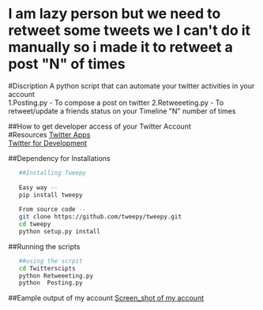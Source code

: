 # I am lazy person but we need to retweet some tweets we I can't do it manually so i made it to retweet a post "N" of times

#Discription
A python script that can automate your twitter activities in your account</br>
1.Posting.py - To compose a post on twitter
2.Retweeeting.py - To retweet/update a friends status on your Timeline "N" number of times</br>

##How to get developer access of your Twitter Account  
#Resources 
[Twitter Apps](https://apps.twitter.com/)<br/>
[Twitter for Development](https://dev.twitter.com/apps/new)<br/>



##Dependency for Installations 
```sh
   ##Installing Tweepy
   
   Easy way --
   pip install tweepy
   
   From source code --
   git clone https://github.com/tweepy/tweepy.git
   cd tweepy
   python setup.py install

```

##Running the scripts
```sh
   ##using the scrpit 
   cd Twitterscipts
   python Retweeeting.py
   python  Posting.py
```

##Eample output of my account
[Screen_shot of my account](example.png)